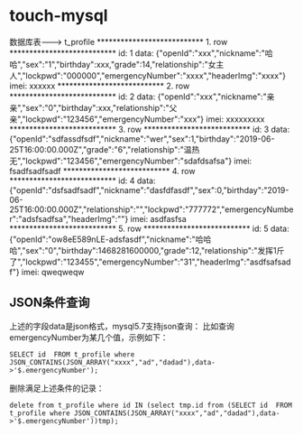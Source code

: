 # touch-mysql

数据库表---> t_profile
*************************** 1. row ***************************
  id: 1
data: {"openId":"xxx","nickname":"哈哈","sex":"1","birthday":xxx,"grade":14,"relationship":"女主人","lockpwd":"000000","emergencyNumber":"xxxx","headerImg":"xxxx"}
imei: xxxxxx
*************************** 2. row ***************************
  id: 2
data: {"openId":"xxx","nickname":"亲亲","sex":"0","birthday":xxx,"relationship":"父亲","lockpwd":"123456","emergencyNumber":"xxx"}
imei: xxxxxxxxx
*************************** 3. row ***************************
  id: 3
data: {"openId":"sdfassdfsdf","nickname":"wer","sex":1,"birthday":"2019-06-25T16:00:00.000Z","grade":"6","relationship":"温热无","lockpwd":"123456","emergencyNumber":"sdafdsafsa"}
imei: fsadfsadfsadf
*************************** 4. row ***************************
  id: 4
data: {"openId":"dsfsadfsadf","nickname":"dasfdfasdf","sex":0,"birthday":"2019-06-25T16:00:00.000Z","relationship":"","lockpwd":"777772","emergencyNumber":"adsfsadfsa","headerImg":""}
imei: asdfasfsa
*************************** 5. row ***************************
  id: 5
data: {"openId":"ow8eE589nLE-adsfasdf","nickname":"哈哈哈","sex":"0","birthday":1468281600000,"grade":12,"relationship":"发挥1斤了","lockpwd":"123455","emergencyNumber":"31","headerImg":"asdfsafsadf"}
imei: qweqweqw

## JSON条件查询

上述的字段data是json格式，mysql5.7支持json查询： 比如查询emergencyNumber为某几个值，示例如下：

```
SELECT id  FROM t_profile where JSON_CONTAINS(JSON_ARRAY("xxxx","ad","dadad"),data->'$.emergencyNumber');
```

删除满足上述条件的记录：
```
delete from t_profile where id IN (select tmp.id from (SELECT id  FROM t_profile where JSON_CONTAINS(JSON_ARRAY("xxxx","ad","dadad"),data->'$.emergencyNumber'))tmp);
```
